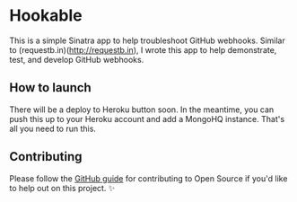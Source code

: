 # Hookable

This is a simple Sinatra app to help troubleshoot GitHub webhooks. Similar to (requestb.in)(http://requestb.in),
I wrote this app to help demonstrate, test, and develop GitHub webhooks.

## How to launch

There will be a deploy to Heroku button soon. In the meantime, you can push this up to your Heroku
account and add a MongoHQ instance. That's all you need to run this.

## Contributing

Please follow the [GitHub guide](https://guides.github.com/activities/contributing-to-open-source/)
for contributing to Open Source if you'd like to help out on this project. :sparkles:

